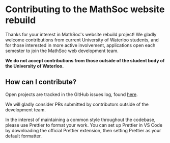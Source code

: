 # Contributing to the MathSoc website rebuild

Thanks for your interest in MathSoc's website rebuild project! We gladly welcome contributions from current University of Waterloo students, and for those interested in more active involvement, applications open each semester to join the MathSoc web development team.

**We do not accept contributions from those outside of the student body of the University of Waterloo.**

## How can I contribute?

Open projects are tracked in the GitHub issues log, found [here](https://github.com/MathSoc/mathsoc-website/issues).

We will gladly consider PRs submitted by contributors outside of the development team.

In the interest of maintaining a common style throughout the codebase, please use Prettier to format your work.
You can set up Prettier in VS Code by downloading the official Prettier extension, then setting Prettier as your default formatter.
